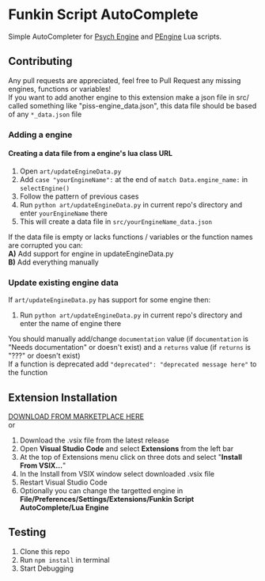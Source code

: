 # Funkin Script AutoComplete
Simple AutoCompleter for [Psych Engine](https://github.com/ShadowMario/FNF-PsychEngine) and [PEngine](https://github.com/Paidyy/Funkin-PEngine) Lua scripts.<br>

## Contributing
Any pull requests are appreciated, feel free to Pull Request any missing engines, functions or variables! <br>
If you want to add another engine to this extension make a json file in src/ called something like "piss-engine_data.json", this data file should be based of any `*_data.json` file <br>
### Adding a engine
#### Creating a data file from a engine's lua class URL 
1. Open `art/updateEngineData.py`
2. Add `case "yourEngineName":` at the end of `match Data.engine_name:` in `selectEngine()`
3. Follow the pattern of previous cases
4. Run `python art/updateEngineData.py` in current repo's directory and enter `yourEngineName` there
5. This will create a data file in `src/yourEngineName_data.json`

If the data file is empty or lacks functions / variables or the function names are corrupted you can: <br>
**A)** Add support for engine in updateEngineData.py <br>
**B)** Add everything manually
### Update existing engine data
If `art/updateEngineData.py` has support for some engine then:
1. Run `python art/updateEngineData.py` in current repo's directory and enter the name of engine there

You should manually add/change `documentation` value (if `documentation` is "Needs documentation" or doesn't exist) and a `returns` value (if `returns` is "???" or doesn't exist) <br>
If a function is deprecated add `"deprecated": "deprecated message here"` to the function

## Extension Installation
[DOWNLOAD FROM MARKETPLACE HERE](https://marketplace.visualstudio.com/items?itemName=Paidyy.funkin-script-autocomplete)<br>
or
1. Download the .vsix file from the latest release
2. Open **Visual Studio Code** and select **Extensions** from the left bar
3. At the top of Extensions menu click on three dots and select "**Install From VSIX...**"
4. In the Install from VSIX window select downloaded .vsix file
5. Restart Visual Studio Code
6. Optionally you can change the targetted engine in **File/Preferences/Settings/Extensions/Funkin Script AutoComplete/Lua Engine**

## Testing
1. Clone this repo
2. Run ```npm install``` in terminal
3. Start Debugging
